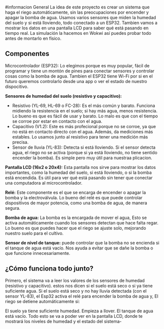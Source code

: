  #informacion General
 La idea de este proyecto es crear un sistema que haga el riego automáticamente, sin las preocupaciones  por encender y apagar la bomba de agua. Usamos varios sensores que miden la humedad del suelo y si está lloviendo, todo conectado a un ESP32. Tambien vamos a mostrar los datos en una pantalla LCD para saber qué está pasando en tiempo real. La simulación la hacemos en Wokwi así puedes probar todo antes de montarlo en físico.

## Componentes 
Microcontrolador (ESP32): Lo elegimos porque es muy popular, fácil de programar y tiene un montón de pines para conectar sensores y controlar cosas como la bomba de agua. Tambien el ESP32 tiene Wi-Fi por si en el futuro queremos  controlarlo desde una app o ver el estado de nuestro dispocitivo.

**Sensores de humedad del suelo (resistivo y capacitivo):**

- Resistivo (YL-69, HL-69 o FC-28): Es el más común y barato. Funciona midiendo la resistencia en el suelo; si hay más agua, menos resistencia. Lo bueno es que es fácil de usar y barato. Lo malo es que con el tiempo se corroe por estar en contacto con el agua.
- Capacitivo (V1.2): Este es más profecional porque no se corroe, ya que no está en contacto directo con el agua. Además, da mediciones más estables. Lo usamos junto al resistivo para tener una medición más precisa.
- Sensor de lluvia (YL-83): Detecta si está lloviendo. Si el sensor detecta agua, el riego no se activa (porque si ya está lloviendo, no tiene sentido encender la bomba). Es simple pero muy útil para nuestraa plicacion.

**Pantalla LCD (16x2 o 20x4):**  Esta pantalla nos sirve para mostrar los datos importantes, como la humedad del suelo, si está lloviendo, o si la bomba está encendida. Es útil para ver qué está pasando sin tener que conectar una computadora al microcontrolador.

**Relé:** Este componente es el que se encarga de encender o apagar la bomba y la electroválvula. Lo bueno del relé es que puede controlar dispositivos de mayor potencia, como una bomba de agua, de manera segura.

**Bomba de agua:** La bomba es la encargada de mover el agua, Esto se activa automáticamente cuando los sensores detectan que hace falta regar. Lo bueno es que puedes hacer que el riego se ajuste solo, mejorando nuestro suelo para el cultivo.

**Sensor de nivel de tanque:** puede controlar que la bomba no se encienda si el tanque de agua está vacío. Nos ayuda a evitar que se dañe la bomba o que funcione innecesariamente.


## ¿Cómo funciona todo junto?
Primero, el sistema va a leer los valores de los sensores de humedad (resistivo y capacitivo). estos nos dicen si el suelo está seco o si ya tiene suficiente agua. Si el suelo está seco y no hay lluvia detectada (con el sensor YL-83), el Esp32 activa el relé para encender la bomba de agua y, El riego se detiene automáticamente si:

El suelo ya tiene suficiente humedad.
Empieza a llover.
El tanque de agua está vacío.
Todo esto se va a poder ver en la pantalla LCD, donde te mostrará los niveles de humedad y el estado del sistema-
